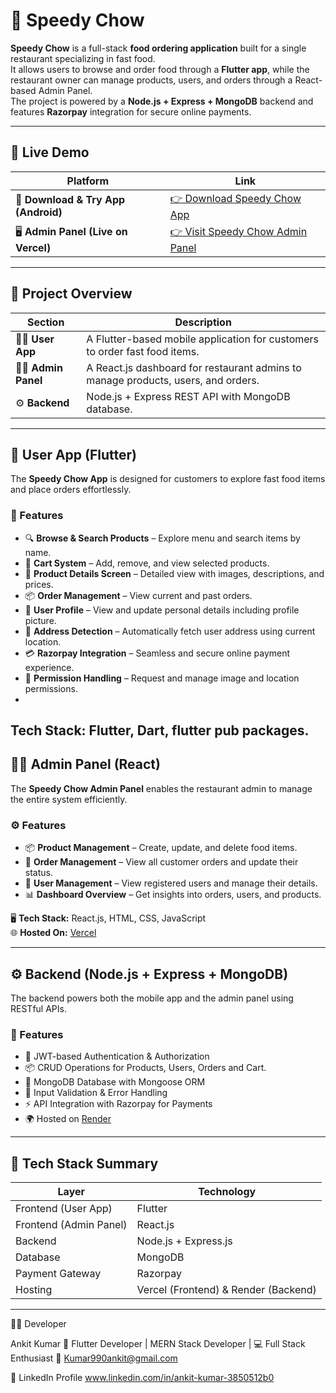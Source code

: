 # 🍔 Speedy Chow

**Speedy Chow** is a full-stack **food ordering application** built for a single restaurant specializing in fast food.  
It allows users to browse and order food through a **Flutter app**, while the restaurant owner can manage products, users, and orders through a React-based Admin Panel.  
The project is powered by a **Node.js + Express + MongoDB** backend and features **Razorpay** integration for secure online payments.

---
## 🔗 Live Demo

| Platform | Link |
|-----------|------|
| 📱 **Download & Try App (Android)** | [👉 Download Speedy Chow App](https://drive.google.com/file/d/1zpW_ZNJA7alY_j_PSk4K8V8rFhmoFd2s/view?usp=sharing) |
| 🖥️ **Admin Panel (Live on Vercel)** | [👉 Visit Speedy Chow Admin Panel](https://speedy-chow-backend.vercel.app/) |

---

## 🚀 Project Overview

| Section | Description |
|----------|--------------|
| 🧑‍💻 **User App** | A Flutter-based mobile application for customers to order fast food items. |
| 🧑‍💼 **Admin Panel** | A React.js dashboard for restaurant admins to manage products, users, and orders. |
| ⚙️ **Backend** | Node.js + Express REST API with MongoDB database. |

---

## 📱 User App (Flutter)

The **Speedy Chow App** is designed for customers to explore fast food items and place orders effortlessly.

### 🔹 Features
- 🔍 **Browse & Search Products** – Explore menu and search items by name.  
- 🛒 **Cart System** – Add, remove, and view selected products.  
- 📄 **Product Details Screen** – Detailed view with images, descriptions, and prices.  
- 📦 **Order Management** – View current and past orders.  
- 👤 **User Profile** – View and update personal details including profile picture.  
- 📍 **Address Detection** – Automatically fetch user address using current location.  
- 💳 **Razorpay Integration** – Seamless and secure online payment experience.  
- 🔐 **Permission Handling** – Request and manage image and location permissions.
- 
 **Tech Stack:** Flutter, Dart, flutter pub packages.
---

## 🧑‍💼 Admin Panel (React)

The **Speedy Chow Admin Panel** enables the restaurant admin to manage the entire system efficiently.

### ⚙️ Features
- 📦 **Product Management** – Create, update, and delete food items.  
- 🧾 **Order Management** – View all customer orders and update their status.  
- 👥 **User Management** – View registered users and manage their details.  
- 📊 **Dashboard Overview** – Get insights into orders, users, and products.  

🖥️ **Tech Stack:** React.js, HTML, CSS, JavaScript  
🌐 **Hosted On:** [Vercel](https://vercel.com)

---

## ⚙️ Backend (Node.js + Express + MongoDB)

The backend powers both the mobile app and the admin panel using RESTful APIs.

### 🔧 Features
- 🔐 JWT-based Authentication & Authorization  
- 📦 CRUD Operations for Products, Users, Orders and Cart.
- 💾 MongoDB Database with Mongoose ORM  
- 🧭 Input Validation & Error Handling  
- ⚡ API Integration with Razorpay for Payments  
- 🌍 Hosted on [Render](https://render.com)

---

## 🧱 Tech Stack Summary

| Layer | Technology |
|-------|-------------|
| Frontend (User App) | Flutter | Dart |
| Frontend (Admin Panel) | React.js |
| Backend | Node.js + Express.js |
| Database | MongoDB |
| Payment Gateway | Razorpay |
| Hosting | Vercel (Frontend) & Render (Backend) |

---

🧑‍💻 Developer

Ankit Kumar
📱 Flutter Developer | MERN Stack Developer | 💻 Full Stack Enthusiast
📧 Kumar990ankit@gmail.com

💼 LinkedIn Profile
 www.linkedin.com/in/ankit-kumar-3850512b0

